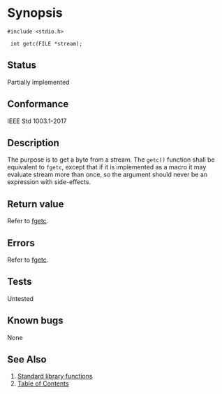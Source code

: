 # Synopsis 
`#include <stdio.h>`</br>

` int getc(FILE *stream);`</br>

## Status
Partially implemented
## Conformance
IEEE Std 1003.1-2017
## Description


The purpose is to get a byte from a stream. The `getc()` function shall be equivalent to `fgetc`, except that if it is
implemented as a macro it may evaluate stream more than once, so the argument should never be an expression with
side-effects.


## Return value


Refer to [fgetc](../f/fgetc.part-impl.md).


## Errors


Refer to [fgetc](../f/fgetc.part-impl.md).




## Tests

Untested

## Known bugs

None

## See Also 
1. [Standard library functions](../README.md)
2. [Table of Contents](../../../README.md)
